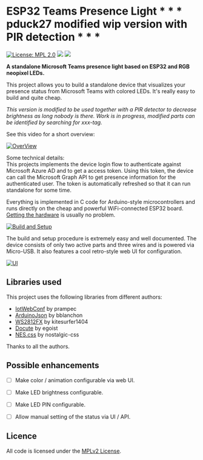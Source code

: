 # ESP32 Teams Presence Light * * * pduck27 modified wip version with PIR detection * * *

[![License: MPL 2.0](https://img.shields.io/badge/License-MPL%202.0-brightgreen.svg)](https://opensource.org/licenses/MPL-2.0)
![](https://github.com/toblum/ESPTeamsPresence/workflows/BuildAndRelease/badge.svg)
![](https://img.shields.io/github/v/release/toblum/ESPTeamsPresence)


**A standalone Microsoft Teams presence light based on ESP32 and RGB neopixel LEDs.**

This project allows you to build a standalone device that visualizes your presence status from Microsoft Teams with colored LEDs. It's really easy to build and quite cheap.

*This version is modified to be used together with a PIR detector to decrease brightness as long nobody is there. Work is in progress, modified parts can be identified by searching for xxx-tag.*

See this video for a short overview:  

[![OverView](https://img.youtube.com/vi/MHl5En8YuxQ/0.jpg)](https://www.youtube.com/watch?v=MHl5En8YuxQ)

Some technical details:  
This projects implements the device login flow to authenticate against Microsoft Azure AD and to get a access token. Using this token, the device can call the Microsoft Graph API to get presence information for the authenticated user. The token is automatically refreshed so that it can run standalone for some time.

Everything is implemented in C code for Arduino-style microcontrollers and runs directly on the cheap and powerful WiFi-connected ESP32 board. [Getting the hardware](https://toblum.github.io/ESPTeamsPresence/#/buy) is usually no problem.

[![Build and Setup](https://img.youtube.com/vi/DH3zN3nLk9w/0.jpg)](https://www.youtube.com/watch?v=DH3zN3nLk9w)

The build and setup procedure is extremely easy and well documented. The device consists of only two active parts and three wires and is powered via Micro-USB. It also features a cool retro-style web UI for configuration.

[![UI](https://img.youtube.com/vi/3qcatKaqbU4/0.jpg)](https://www.youtube.com/watch?v=3qcatKaqbU4)


## Libraries used
This project uses the following libraries from different authors:
- [IotWebConf](https://github.com/prampec/IotWebConf) by prampec
- [ArduinoJson](https://github.com/bblanchon/ArduinoJson) by bblanchon
- [WS2812FX](https://github.com/kitesurfer1404/WS2812FX) by kitesurfer1404
- [Docute](https://github.com/egoist/docute) by egoist
- [NES.css](https://github.com/nostalgic-css/NES.css/) by nostalgic-css

Thanks to all the authors.


## Possible enhancements
- [ ] Make color / animation configurable via web UI.
- [ ] Make LED brightness configurable.
- [ ] Make LED PIN configurable.
- [ ] Allow manual setting of the status via UI / API.


## Licence
All code is licensed under the [MPLv2 License](https://github.com/toblum/ESPTeamsPresence/blob/master/LICENSE).
